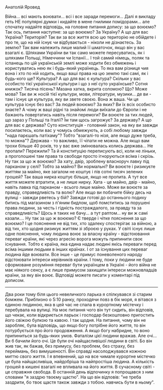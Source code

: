 Анатолій Яровед

Війна... всі мають воювати... всі і все заради перемоги...
Далі я викладу геть НЕ популярні думки і кидайте в мене гнилими помідорами... але спочатку надайте відповідь, на головне питання допису: за що воюємо?
Так ось, питання наступне: за що воюємо?
За Україну? А що для вас Україна?
Територія? Так ви за все життя всю цю територію не обійдете і про те, що на ній існує чи відбувається - ніколи не дізнаєтесь.
За землю? Так вам належить лише малий її шматочок, якщо він у вас взагалі є. Шляхами України ви так само можете пересуватись, як і шляхами Польщі, Німеччини чи Іспанії... І той самий німець, поляк та іспанець по цій українській землі може ходити без обмежень і користуватись нею як і будь-який українець. То яка вам різниця чия вона і хто по ній ходить, якщо ваші права на цю землю такі самі, як і будь-кого ще?
Культура? А що для вас є культура? Скільки у вас особисто тієї української культури і що з неї суто українське? Сотня книжок? Тисяча пісень? Мазана хатка, вкрита соломою? Що? Може мова? Так ви ж носій тієї культури, мови, літератури, музики... де ви - там і існує ця культура, яку ви звете своєю. Вона ж ваша. Чи ця культура існує без вас?
За людей воюємо? За яких? Ви їх всіх особисто знаєте? А чому ж ваші рідні та знайомі люди виїхали до Європи і не бажають повертатись навіть після перемоги? Ви воюєте за тих людей, що зараз у Польщі та Італії? Їм там щось загрожує?
За державу? А що для вас є держава? Суто конституція - головний закон, на яку ви завжди посилаєтесь, коли вас у чомусь обмежують, а собі любому завжди "нада парєшать патіхаму"? Тобто "взагалі-то нізя, але якщо дуже треба, то можна"? Держава - то важливо, її чіпати не можна. Але якщо вам трохи більше 40 років, то у вас вже змінювалась колись держава... Не пропали? Пережили? Та й конституцію переписують всі, коли не ліньки, а проголошені там права та свободи просто ігноруються всіма і скрізь.
Ну так за що ж воюємо?
За хату, двір, зроблену власноруч лавку під парканом у селі? Тобто за майно? Ви нормальні? Ви воюєте і ризикуєте життям за майно, яке загалом не коштує і пів сотні тисяч зелених грошей? Так ваша нирка коштує більше, якщо не пропита. А тут все життя можете втратити, а не лише нирку. Хата - це майно, двір - майно, навіть лавка під парканом - всього лише майно.
Може ви воюєте за правду, справедливість та волю? Але якщо ви побачите бійку десь на вулиці - завжди рветесь у бій? Завжди готові до останнього подиху битись під магазином з п'яним бидлом, щоб помститись за порушені права людини, за честь і гідність постраждалого, за правду та за справедливість? Щось я таких не бачу... а тут раптом... ну ви ж самі казали....
 Ну так за що ж воюємо?
Є тверде і чітке пояснення за що воюємо?
І це пояснення не від тих, хто здалеку спостерігає за війною, а від тих, хто щодня ризикує життям зі зброєю у руках.
У світі існує лише одне пояснення, чому людина воює за власну країну - відстоювання переваг країни, які через агресію ворога можуть припинити своє існування. Тобто є країна, яка єдина надає людині якісь переваги перед всіма іншими людьми в інших країнах. І от за існування цих переваг людина йде воювати. Все інше - це примус поневоленого народу відстоювати інтереси керівників країни.
І тому, поки у людини не буде сформоване розуміння переваг бути українцем в Україні - його війна не має ніякого сенсу, а є лише примусом захищати інтереси можновладців країни, за яку він воює.
Відповіді можете писати у коментарі під дописом.


---

Два роки тому біля цього невеличкого ларька я спілкувався зі старим бомжем.
Приблизно о 5:10 ранку, проходячи повз в бік моря, я вітався з єдиною людиною, яка в цей час не спала в курортному містечку і перебувала на вулиці.
На моє питання чого він тут сидить, він відповів, що чекає, коли відкриється ларьок і господар безкоштовно пригостить його свіжою булкою та кавою.
І так щодня.
На питання, чому він не заробляє, була відповідь, що якщо богу потрібне його життя, то він потурбується про його продовження. А якщо богу набридне, то воно припиниться за будь-яких умов.
Фаталізм цієї людини вражав.
Але очі...
Ви б бачили його очі.
Це були очі найщасливішої людини в світі.
Бо він жив так, як бажав, без примусу, без проблем, без страху, без переймань, без вимушеності.
Він справді насолоджувався кожною миттю свого життя.
І я впевнений, що на все чимале курортне містечко це була найщасливіша, найдобріша та найпростіша людина.
А кількість грошей в кишені взагалі не впливала на його життя. В сучасному світі - це справжня свобода.
В останній день відпочинку я попрощався з ним словами "я заздрю твоєму щастю". На що він відповів: "не треба заздрити, бо твоє щастя також завжди з тобою. навчись бути в ньому".